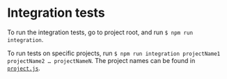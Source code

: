 # Integration tests

To run the integration tests, go to project root, and run `$ npm run integration`.

To run tests on specific projects, run `$ npm run integration projectName1 projectName2 … projectNameN`. The project names can be found in [`project.js`](project.js).

